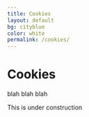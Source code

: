 ```yaml
---
title: Cookies
layout: default
bg: cityblue
color: white
permalink: /cookies/
---
```


# Cookies

blah blah blah

This is under construction
